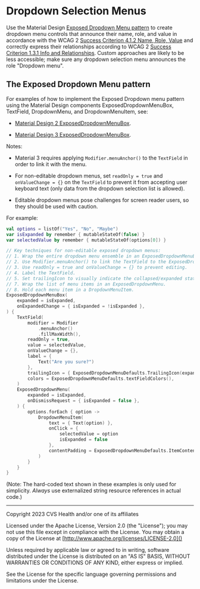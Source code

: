 # Dropdown Selection Menus
Use the Material Design [Exposed Dropdown Menu pattern](https://m2.material.io/components/menus#exposed-dropdown-menu) to create dropdown menu controls that announce their name, role, and value in accordance with the WCAG 2 [Success Criterion 4.1.2 Name, Role, Value](https://www.w3.org/TR/WCAG21/#name-role-value) and correctly express their relationships according to WCAG 2 [Success Criterion 1.3.1 Info and Relationships](https://www.w3.org/TR/WCAG21/#info-and-relationships). Custom approaches are likely to be less accessible; make sure any dropdown selection menu announces the role "Dropdown menu".

## The Exposed Dropdown Menu pattern

For examples of how to implement the Exposed Dropdown menu pattern using the Material Design components ExposedDropdownMenuBox, TextField, DropdownMenu, and DropdownMenuItem, see:

* [Material Design 2 ExposedDropdownMenuBox](https://developer.android.com/reference/kotlin/androidx/compose/material/package-summary#ExposedDropdownMenuBox(kotlin.Boolean,kotlin.Function1,androidx.compose.ui.Modifier,kotlin.Function1)). 

* [Material Design 3 ExposedDropdownMenuBox](https://developer.android.com/reference/kotlin/androidx/compose/material3/package-summary#ExposedDropdownMenuBox(kotlin.Boolean,kotlin.Function1,androidx.compose.ui.Modifier,kotlin.Function1)).

Notes:

* Material 3 requires applying `Modifier.menuAnchor()` to the `TextField` in order to link it with the menu.

* For non-editable dropdown menus, set `readOnly = true` and `onValueChange = {}` on the `TextField` to prevent it from accepting user keyboard text (only data from the dropdown selection list is allowed).

* Editable dropdown menus pose challenges for screen reader users, so they should be used with caution.

For example:

```kotlin
val options = listOf("Yes", "No", "Maybe")
var isExpanded by remember { mutableStateOf(false) }
var selectedValue by remember { mutableStateOf(options[0]) }

// Key techniques for non-editable exposed dropdown menus:
// 1. Wrap the entire dropdown menu ensemble in an ExposedDropdownMenuBox.
// 2. Use Modifier.menuAnchor() to link the TextField to the ExposedDropdownMenuBox.
// 3. Use readOnly = true and onValueChange = {} to prevent editing.
// 4. Label the TextField.
// 5. Set trailingIcon to visually indicate the collapsed/expanded state.
// 7. Wrap the list of menu items in an ExposedDropdownMenu.
// 8. Hold each menu item in a DropdownMenuItem.
ExposedDropdownMenuBox(
    expanded = isExpanded,
    onExpandedChange = { isExpanded = !isExpanded },
) {
    TextField(
        modifier = Modifier
            .menuAnchor()
            .fillMaxWidth(),
        readOnly = true,
        value = selectedValue,
        onValueChange = {},
        label = { 
            Text("Are you sure?") 
        },
        trailingIcon = { ExposedDropdownMenuDefaults.TrailingIcon(expanded = isExpanded) },
        colors = ExposedDropdownMenuDefaults.textFieldColors(),
    )
    ExposedDropdownMenu(
        expanded = isExpanded,
        onDismissRequest = { isExpanded = false },
    ) {
        options.forEach { option ->
            DropdownMenuItem(
                text = { Text(option) },
                onClick = {
                    selectedValue = option
                    isExpanded = false
                },
                contentPadding = ExposedDropdownMenuDefaults.ItemContentPadding,
            )
        }
    }
}
```

(Note: The hard-coded text shown in these examples is only used for simplicity. _Always_ use externalized string resource references in actual code.)

----

Copyright 2023 CVS Health and/or one of its affiliates

Licensed under the Apache License, Version 2.0 (the "License");
you may not use this file except in compliance with the License.
You may obtain a copy of the License at
[http://www.apache.org/licenses/LICENSE-2.0]()

Unless required by applicable law or agreed to in writing, software
distributed under the License is distributed on an "AS IS" BASIS,
WITHOUT WARRANTIES OR CONDITIONS OF ANY KIND, either express or implied.

See the License for the specific language governing permissions and
limitations under the License.
